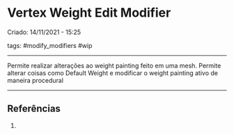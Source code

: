 # Vertex Weight Edit Modifier
Criado: 14/11/2021 - 15:25

tags: #modify_modifiers #wip

---

Permite realizar alterações ao weight painting feito em uma mesh. Permite alterar coisas como Default Weight e modificar o weight painting ativo de maneira procedural

---
## Referências
1.